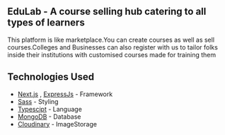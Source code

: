 ## EduLab - A course selling hub catering to all types of learners

This platform is like marketplace.You can create courses as well as sell courses.Colleges and Businesses can also register with us to tailor folks inside their institutions with customised courses made for training them

## Technologies Used

  - [Next.js](https://nextjs.org/) , [ExpressJs](https://expressjs.com/) - Framework <!--- [Tailwind CSS](https://tailwindcss.com/) , [shadcn/ui](https://ui.shadcn.com/) - Styling-->
  - [Sass](https://sass-lang.com/) - Styling
  - [Typescipt](https://www.typescriptlang.org/) - Language
    <!--  - [react-hook-form](https://www.react-hook-form.com/) -->
  - [MongoDB](https://www.mongodb.com/) - Database
  - [Cloudinary](https://cloudinary.com/) - ImageStorage
  <!--- [Vercel](https://vercel.com/) - Deployment-->


